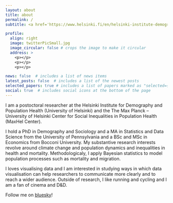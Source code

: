 ```yaml
---
layout: about
title: about
permalink: /
subtitle: <a href='https://www.helsinki.fi/en/helsinki-institute-demography-and-population-health'>University of Helsinki</a>. Helsinki, Finland. eugenio.paglino@helsinki.fi.

profile:
  align: right
  image: twitterPicSmall.jpg
  image_circular: false # crops the image to make it circular
  address: >
    <p></p>
    <p></p>
    <p></p>

news: false  # includes a list of news items
latest_posts: false  # includes a list of the newest posts
selected_papers: true # includes a list of papers marked as "selected={true}"
social: true  # includes social icons at the bottom of the page
---
```


I am a postoctoral researcher at the Helsinki Institute for Demography and Population Health (University of Helsinki) and the The Max Planck – University of Helsinki Center for Social Inequalities in Population Health (MaxHel Center).

I hold a PhD in Demography and Sociology and a MA in Statistics and Data Science from the University of Pennsylvania and a BSc and MSc in Economics from Bocconi University. My substantive research interests revolve around climate change and population dynamics and inequalities in health and mortality. Methodologicaly, I apply Bayesian statistics to model population processes such as mortality and migration.

I loves visualising data and I am interested in studying ways in which data visualisation can help researchers to communicate more clearly and to reach a wider audience. Outside of research, I like running and cycling and I am a fan of cinema and D&D.

Follow me on [bluesky](https://bsky.app/profile/eugeniopaglino.bsky.social)!

